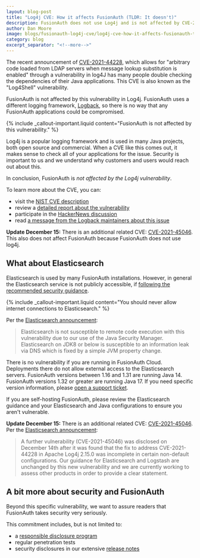```yaml
---
layout: blog-post
title: "Log4j CVE: How it affects FusionAuth (TLDR: It doesn't)"
description: FusionAuth does not use Log4j and is not affected by CVE-2021-44228
author: Dan Moore
image: blogs/fusionauth-log4j-cve/log4j-cve-how-it-affects-fusionauth-tldr-it-doesnt-header-image.png
category: blog
excerpt_separator: "<!--more-->"
---
```


The recent announcement of [CVE-2021-44228](https://nvd.nist.gov/vuln/detail/CVE-2021-44228), which allows for "arbitrary code loaded from LDAP servers when message lookup substitution is enabled" through a vulnerability in log4J has many people double checking the dependencies of their Java applications. This CVE is also known as the "Log4Shell" vulnerability.

FusionAuth is not affected by this vulnerability in Log4j. FusionAuth uses a different logging framework, [Logback](http://logback.qos.ch/), so there is no way that any FusionAuth applications could be compromised. 

<!--more-->

{% include _callout-important.liquid content="FusionAuth is not affected by this vulnerability." %}

Log4j is a popular logging framework and is used in many Java projects, both open source and commercial. When a CVE like this comes out, it makes sense to check all of your applications for the issue. Security is important to us and we understand why customers and users would reach out about this.

In conclusion, FusionAuth is *not affected by the Log4j vulnerability*.

To learn more about the CVE, you can:

* visit the [NIST CVE description](https://nvd.nist.gov/vuln/detail/CVE-2021-44228)
* review a [detailed report about the vulnerability](https://www.lunasec.io/docs/blog/log4j-zero-day/)
* participate in the [HackerNews discussion](https://news.ycombinator.com/item?id=29504755)
* read [a message from the Logback maintainers about this issue](http://mailman.qos.ch/pipermail/announce/2021/000163.html)

**Update December 15:** There is an additional related CVE: [CVE-2021-45046](https://nvd.nist.gov/vuln/detail/CVE-2021-45046). This also does not affect FusionAuth because FusionAuth does not use log4j.

## What about Elasticsearch

Elasticsearch is used by many FusionAuth installations. However, in general the Elasticsearch service is not publicly accessible, if [following the recommended security guidance](/docs/v1/tech/installation-guide/securing/).

{% include _callout-important.liquid content="You should never allow internet connections to Elasticsearch." %}

Per the [Elasticsearch announcement](https://discuss.elastic.co/t/apache-log4j2-remote-code-execution-rce-vulnerability-cve-2021-44228-esa-2021-31/291476):

> Elasticsearch is not susceptible to remote code execution with this vulnerability due to our use of the Java Security Manager. Elasticsearch on JDK8 or below is susceptible to an information leak via DNS which is fixed by a simple JVM property change.

There is no vulnerability if you are running in FusionAuth Cloud. Deployments there do not allow external access to the Elasticsearch servers. FusionAuth versions between 1.16 and 1.31 are running Java 14. FusionAuth versions 1.32 or greater are running Java 17. If you need specific version information, please [open a support ticket](https://account.fusionauth.io/account/support/).

If you are self-hosting FusionAuth, please review the Elasticsearch guidance and your Elasticsearch and Java configurations to ensure you aren't vulnerable.

**Update December 15:** There is an additional related CVE: [CVE-2021-45046](https://nvd.nist.gov/vuln/detail/CVE-2021-45046). Per the [Elasticsearch announcement](https://discuss.elastic.co/t/apache-log4j2-remote-code-execution-rce-vulnerability-cve-2021-44228-esa-2021-31/291476):

> A further vulnerability (CVE-2021-45046) was disclosed on December 14th after it was found that the fix to address CVE-2021-44228 in Apache Log4j 2.15.0 was incomplete in certain non-default configurations. Our guidance for Elasticsearch and Logstash are unchanged by this new vulnerability and we are currently working to assess other products in order to provide a clear statement.

## A bit more about security and FusionAuth

Beyond this specific vulnerability, we want to assure readers that FusionAuth takes security very seriously. 

This commitment includes, but is not limited to:

* a [responsible disclosure program](/security/)
* regular penetration tests
* security disclosures in our extensive [release notes](/docs/v1/tech/release-notes/)


